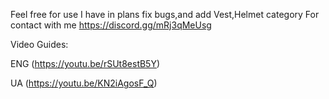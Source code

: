 Feel free for use
I have in plans fix bugs,and add Vest,Helmet category
For contact with me https://discord.gg/mRj3qMeUsg

Video Guides:


ENG (https://youtu.be/rSUt8estB5Y)

UA (https://youtu.be/KN2iAgosF_Q)
